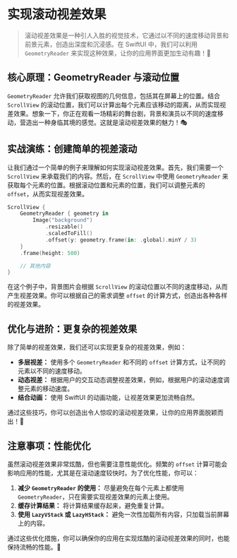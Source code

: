 ﻿# 实现滚动视差效果

> 滚动视差效果是一种引人入胜的视觉技术，它通过以不同的速度移动背景和前景元素，创造出深度和沉浸感。在 SwiftUI 中，我们可以利用 `GeometryReader` 来实现这种效果，让你的应用界面更加生动有趣！🎉

## 核心原理：GeometryReader 与滚动位置

`GeometryReader` 允许我们获取视图的几何信息，包括其在屏幕上的位置。结合 `ScrollView` 的滚动位置，我们可以计算出每个元素应该移动的距离，从而实现视差效果。想象一下，你正在观看一场精彩的舞台剧，背景和演员以不同的速度移动，营造出一种身临其境的感觉。这就是滚动视差效果的魅力！🎭

## 实战演练：创建简单的视差滚动

让我们通过一个简单的例子来理解如何实现滚动视差效果。首先，我们需要一个 `ScrollView` 来承载我们的内容。然后，在 `ScrollView` 中使用 `GeometryReader` 来获取每个元素的位置。根据滚动位置和元素的位置，我们可以调整元素的 `offset`，从而实现视差效果。

```swift
ScrollView {
    GeometryReader { geometry in
        Image("background")
            .resizable()
            .scaledToFill()
            .offset(y: geometry.frame(in: .global).minY / 3)
    }
    .frame(height: 500)

    // 其他内容
}
```

在这个例子中，背景图片会根据 `ScrollView` 的滚动位置以不同的速度移动，从而产生视差效果。你可以根据自己的需求调整 `offset` 的计算方式，创造出各种各样的视差效果。

## 优化与进阶：更复杂的视差效果

除了简单的视差效果，我们还可以实现更复杂的视差效果，例如：

*   **多层视差：** 使用多个 `GeometryReader` 和不同的 `offset` 计算方式，让不同的元素以不同的速度移动。
*   **动态视差：** 根据用户的交互动态调整视差效果，例如，根据用户的滚动速度调整元素的移动速度。
*   **结合动画：** 使用 SwiftUI 的动画功能，让视差效果更加流畅自然。

通过这些技巧，你可以创造出令人惊叹的滚动视差效果，让你的应用界面脱颖而出！🚀

## 注意事项：性能优化

虽然滚动视差效果非常炫酷，但也需要注意性能优化。频繁的 `offset` 计算可能会影响应用的性能，尤其是在滚动速度较快时。为了优化性能，你可以：

1.  **减少 `GeometryReader` 的使用：** 尽量避免在每个元素上都使用 `GeometryReader`，只在需要实现视差效果的元素上使用。
2.  **缓存计算结果：** 将计算结果缓存起来，避免重复计算。
3.  **使用 `LazyVStack` 或 `LazyHStack`：** 避免一次性加载所有内容，只加载当前屏幕上的内容。

通过这些优化措施，你可以确保你的应用在实现炫酷的滚动视差效果的同时，也能保持流畅的性能。💪


